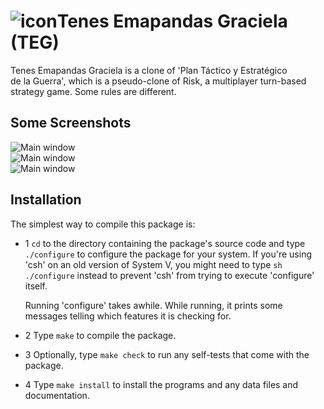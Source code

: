 ![icon](https://github.com/wfx/teg/blob/master/client/teg_pix/teg_icono.png)Tenes Emapandas Graciela (TEG)
====

Tenes Emapandas Graciela is a clone of 'Plan Táctico y Estratégico  
de la Guerra', which is a pseudo-clone of Risk, a multiplayer turn-based  
strategy game. Some rules are different.

## Some Screenshots ##
![Main window](https://github.com/wfx/teg/blob/master/Screenshot_Select_Your_Color_2023-01-17.png)  
![Main window](https://github.com/wfx/teg/blob/master/Screenshot_Your_Mission_2022-11-29.png)  
![Main window](https://github.com/wfx/teg/blob/master/Screenshot_Main_2023-01-17.png)

## Installation ##
The simplest way to compile this package is:

* 1 `cd` to the directory containing the package's source code and type
     `./configure` to configure the package for your system.  If you're
     using 'csh' on an old version of System V, you might need to type
     `sh ./configure` instead to prevent 'csh' from trying to execute
     'configure' itself.

     Running 'configure' takes awhile.  While running, it prints some
     messages telling which features it is checking for.

* 2 Type `make` to compile the package.

* 3 Optionally, type `make check` to run any self-tests that come with
     the package.

* 4 Type `make install` to install the programs and any data files and
     documentation.
